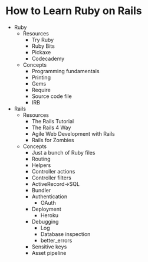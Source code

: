 # How to Learn Ruby on Rails

* Ruby
  * Resources
    * Try Ruby
    * Ruby Bits
    * Pickaxe
    * Codecademy
  * Concepts
    * Programming fundamentals
    * Printing
    * Gems
    * Require
    * Source code file
    * IRB
* Rails
  * Resources
    * The Rails Tutorial
    * The Rails 4 Way
    * Agile Web Development with Rails
    * Rails for Zombies
  * Concepts
    * Just a bunch of Ruby files
    * Routing
    * Helpers
    * Controller actions
    * Controller filters
    * ActiveRecord->SQL
    * Bundler
    * Authentication
      * OAuth
    * Deployment
      * Heroku
    * Debugging
      * Log
      * Database inspection
      * better_errors
    * Sensitive keys
    * Asset pipeline
